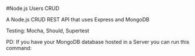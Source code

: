 #Node.js Users CRUD

A Node.js CRUD REST API that uses Express and MongoDB

Testing: Mocha, Should, Supertest

PD: If you have your MongoDB database hosted in a Server you can run this command: 
